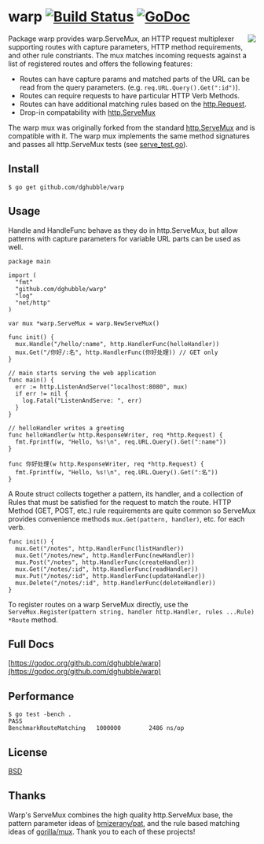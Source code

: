 # warp [![Build Status](https://travis-ci.org/dghubble/warp.png?branch=master)](https://travis-ci.org/dghubble/warp) [![GoDoc](http://godoc.org/github.com/dghubble/warp?status.png)](http://godoc.org/github.com/dghubble/warp)
 <img align="right" src="https://s3.amazonaws.com/dghubble/8-bit-gopher.png">

Package warp provides warp.ServeMux, an HTTP request multiplexer supporting routes with capture parameters, HTTP method requirements,
and other rule constriants. The mux matches incoming requests against
a list of registered routes and offers the following features:

* Routes can have capture params and matched parts of the URL can be
read from the query parameters. (e.g. `req.URL.Query().Get(":id")`).
* Routes can require requests to have particular HTTP Verb Methods.
* Routes can have additional matching rules based on the [http.Request](http://golang.org/pkg/net/http/#Request).
* Drop-in compatability with [http.ServeMux](http://golang.org/pkg/net/http/#ServeMux) 

The warp mux was originally forked from the standard [http.ServeMux](http://golang.org/pkg/net/http/#ServeMux) and
is compatible with it. The warp mux implements the same method 
signatures and passes all http.ServeMux tests (see [serve_test.go](serve_test.go)).

## Install

    $ go get github.com/dghubble/warp

## Usage

Handle and HandleFunc behave as they do in http.ServeMux, but allow
patterns with capture parameters for variable URL parts can be used 
as well.

    package main

    import (
      "fmt"
      "github.com/dghubble/warp"
      "log"
      "net/http"
    )

    var mux *warp.ServeMux = warp.NewServeMux()

    func init() {
      mux.Handle("/hello/:name", http.HandlerFunc(helloHandler))
      mux.Get("/你好/:名", http.HandlerFunc(你好处理)) // GET only
    }

    // main starts serving the web application
    func main() {
      err := http.ListenAndServe("localhost:8080", mux)
      if err != nil {
        log.Fatal("ListenAndServe: ", err)
      }
    }

    // helloHandler writes a greeting
    func helloHandler(w http.ResponseWriter, req *http.Request) {
      fmt.Fprintf(w, "Hello, %s!\n", req.URL.Query().Get(":name"))
    }

    func 你好处理(w http.ResponseWriter, req *http.Request) {
      fmt.Fprintf(w, "Hello, %s!\n", req.URL.Query().Get(":名"))
    }

A Route struct collects together a pattern, its handler, and a
collection of Rules that must be satisfied for the request to match the 
route. HTTP Method (GET, POST, etc.) rule requirements are quite common
so ServeMux provides convenience methods `mux.Get(pattern, handler)`, 
etc. for each verb.

    func init() {
      mux.Get("/notes", http.HandlerFunc(listHandler))
      mux.Get("/notes/new", http.HandlerFunc(newHandler))
      mux.Post("/notes", http.HandlerFunc(createHandler))
      mux.Get("/notes/:id", http.HandlerFunc(readHandler))
      mux.Put("/notes/:id", http.HandlerFunc(updateHandler))
      mux.Delete("/notes/:id", http.HandlerFunc(deleteHandler))
    }

To register routes on a warp ServeMux directly, use the `ServeMux.Register(pattern string, handler http.Handler, rules ...Rule) *Route` method.

## Full Docs

[https://godoc.org/github.com/dghubble/warp](https://godoc.org/github.com/dghubble/warp)

## Performance

    $ go test -bench .
    PASS
    BenchmarkRouteMatching   1000000        2486 ns/op

## License

[BSD](License)

## Thanks

Warp's ServeMux combines the high quality http.ServeMux base,
the pattern parameter ideas of [bmizerany/pat](https://github.com/bmizerany/pat), and the rule based matching ideas of [gorilla/mux](https://github.com/gorilla/mux). Thank you to each of these projects!
